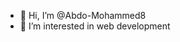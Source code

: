 - 👋 Hi, I’m @Abdo-Mohammed8
- 👀 I’m interested in web development

<!---
Abdo-Mohammed8/Abdo-Mohammed8 is a ✨ special ✨ repository because its `README.md` (this file) appears on your GitHub profile.
You can click the Preview link to take a look at your changes.
--->
